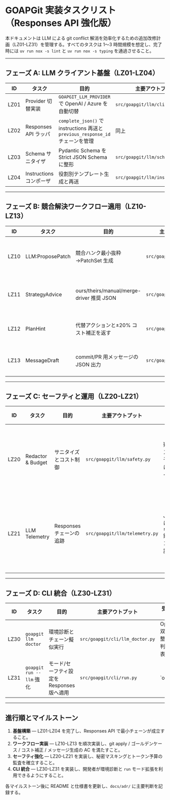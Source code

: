 # GOAPGit 実装タスクリスト（Responses API 強化版）

本ドキュメントは LLM による git conflict 解消を効率化するための追加改修計画（LZ01-LZ31）を管理する。すべてのタスクは 1〜3 時間規模を想定し、完了時には `uv run nox -s lint` と `uv run nox -s typing` を通過させること。

---

## フェーズ A: LLM クライアント基盤（LZ01-LZ04）

| ID   | タスク | 目的 | 主要アウトプット | 受け入れ基準 (AC) | 備考 |
|------|--------|------|------------------|--------------------|------|
| LZ01 | Provider 切替実装 | `GOAPGIT_LLM_PROVIDER` で OpenAI / Azure を自動切替 | `src/goapgit/llm/client.py` | 環境変数だけでプロバイダ切替が動作（HTTP モック） | `AzureOpenAI` を優先利用 |
| LZ02 | Responses API ラッパ | `complete_json()` で instructions 再送と `previous_response_id` チェーンを管理 | 同上 | 2 連続呼び出しで直前 ID だけを渡して文脈継承を確認 | `response.output_text` も露出 |
| LZ03 | Schema サニタイザ | Pydantic Schema を Strict JSON Schema に整形 | `src/goapgit/llm/schema.py` | PatchSet/StrategyAdvice/PlanHint/MessageDraft のスキーマが API に受理される | `additionalProperties=false` を保証 |
| LZ04 | Instructions コンポーザ | 役割別テンプレート生成と再送 | `src/goapgit/llm/instructions.py` | 全呼び出しログに instructions が含まれる | Realtime の継承注意を README に記載 |

---

## フェーズ B: 競合解決ワークフロー適用（LZ10-LZ13）

| ID   | タスク | 目的 | 主要アウトプット | 受け入れ基準 (AC) | 備考 |
|------|--------|------|------------------|--------------------|------|
| LZ10 | LLM:ProposePatch | 競合ハンク最小抜粋→PatchSet 生成 | `src/goapgit/llm/patch.py` | json/md/lock の 3 種で `git apply --check` が成功、失敗時に previous ID で再提案可能 | 失敗フィードバックのみ再送 |
| LZ11 | StrategyAdvice | ours/theirs/manual/merge-driver 推奨 JSON | `src/goapgit/llm/advice.py` | lock→theirs、json→merge-driver、md→manual のゴールデン一致 | merge-tree 要約を few-shot |
| LZ12 | PlanHint | 代替アクションと±20% コスト補正を返す | `src/goapgit/llm/plan.py` | A* のログに adjusted_cost が出力される | 補正は ±0.2 にクランプ |
| LZ13 | MessageDraft | commit/PR 用メッセージの JSON 出力 | `src/goapgit/llm/message.py` | タイトル 72 文字以内、本文は 4 章構成、`response.output_text` と一致 | range-diff 要約を入力 |

---

## フェーズ C: セーフティと運用（LZ20-LZ21）

| ID   | タスク | 目的 | 主要アウトプット | 受け入れ基準 (AC) | 備考 |
|------|--------|------|------------------|--------------------|------|
| LZ20 | Redactor & Budget | サニタイズとコスト制御 | `src/goapgit/llm/safety.py` | 疑似鍵がマスクされ、予算超過時に LLM フェーズが停止 | 秘密検出は正規表現 |
| LZ21 | LLM Telemetry | Responses チェーンの追跡 | `src/goapgit/llm/telemetry.py` | JSON Lines に `response.id` 鎖とトークン使用量が記録される | 応答本文は保存しない |

---

## フェーズ D: CLI 統合（LZ30-LZ31）

| ID   | タスク | 目的 | 主要アウトプット | 受け入れ基準 (AC) | 備考 |
|------|--------|------|------------------|--------------------|------|
| LZ30 | `goapgit llm doctor` | 環境診断とチェーン擬似実行 | `src/goapgit/cli/llm_doctor.py` | OpenAI/Azure 双方で環境未整備・整備の判定が正しく表示 | ネット未接続時はモック |
| LZ31 | `goapgit run --llm` 強化 | モード/セーフティ設定を Responses 版へ適用 | `src/goapgit/cli/run.py` | `off|explain|suggest|auto` が期待通り動作し、自動適用は安全条件を満たす場合のみ | 既存ログと互換性維持 |

---

## 進行順とマイルストーン

1. **基盤構築** — LZ01-LZ04 を完了し、Responses API で最小チェーンが成立すること。
2. **ワークフロー実装** — LZ10-LZ13 を順次実装し、git apply / ゴールデンケース / コスト補正 / メッセージ生成の AC を満たすこと。
3. **セーフティ強化** — LZ20-LZ21 を実装し、秘密マスキングとトークン予算の監査を確立すること。
4. **CLI 統合** — LZ30-LZ31 を実装し、開発者が環境診断と `run` モード拡張を利用できるようにすること。

各マイルストーン後に README と仕様書を更新し、`docs/adr/` に主要判断を記録する。
